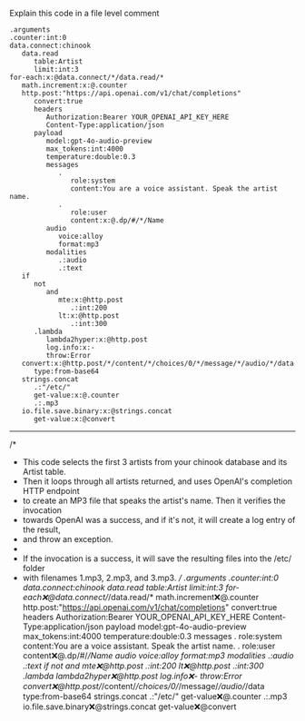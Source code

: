 Explain this code in a file level comment

```hyperlambda
.arguments
.counter:int:0
data.connect:chinook
   data.read
      table:Artist
      limit:int:3
for-each:x:@data.connect/*/data.read/*
   math.increment:x:@.counter
   http.post:"https://api.openai.com/v1/chat/completions"
      convert:true
      headers
         Authorization:Bearer YOUR_OPENAI_API_KEY_HERE
         Content-Type:application/json
      payload
         model:gpt-4o-audio-preview
         max_tokens:int:4000
         temperature:double:0.3
         messages
            .
               role:system
               content:You are a voice assistant. Speak the artist name.
            .
               role:user
               content:x:@.dp/#/*/Name
         audio
            voice:alloy
            format:mp3
         modalities
            .:audio
            .:text
   if
      not
         and
            mte:x:@http.post
               .:int:200
            lt:x:@http.post
               .:int:300
      .lambda
         lambda2hyper:x:@http.post
         log.info:x:-
         throw:Error
   convert:x:@http.post/*/content/*/choices/0/*/message/*/audio/*/data
      type:from-base64
   strings.concat
      .:"/etc/"
      get-value:x:@.counter
      .:.mp3
   io.file.save.binary:x:@strings.concat
      get-value:x:@convert
``` 
---
/*
 * This code selects the first 3 artists from your chinook database and its Artist table.
 * Then it loops through all artists returned, and uses OpenAI's completion HTTP endpoint
 * to create an MP3 file that speaks the artist's name. Then it verifies the invocation
 * towards OpenAI was a success, and if it's not, it will create a log entry of the result,
 * and throw an exception.
 *
 * If the invocation is a success, it will save the resulting files into the /etc/ folder
 * with filenames 1.mp3, 2.mp3, and 3.mp3.
 */
.arguments
.counter:int:0
data.connect:chinook
   data.read
      table:Artist
      limit:int:3
for-each:x:@data.connect/*/data.read/*
   math.increment:x:@.counter
   http.post:"https://api.openai.com/v1/chat/completions"
      convert:true
      headers
         Authorization:Bearer YOUR_OPENAI_API_KEY_HERE
         Content-Type:application/json
      payload
         model:gpt-4o-audio-preview
         max_tokens:int:4000
         temperature:double:0.3
         messages
            .
               role:system
               content:You are a voice assistant. Speak the artist name.
            .
               role:user
               content:x:@.dp/#/*/Name
         audio
            voice:alloy
            format:mp3
         modalities
            .:audio
            .:text
   if
      not
         and
            mte:x:@http.post
               .:int:200
            lt:x:@http.post
               .:int:300
      .lambda
         lambda2hyper:x:@http.post
         log.info:x:-
         throw:Error
   convert:x:@http.post/*/content/*/choices/0/*/message/*/audio/*/data
      type:from-base64
   strings.concat
      .:"/etc/"
      get-value:x:@.counter
      .:.mp3
   io.file.save.binary:x:@strings.concat
      get-value:x:@convert
